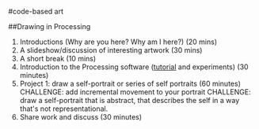 #code-based art

##Drawing in Processing

1. Introductions (Why are you here? Why am I here?) (20 mins)
2. A slideshow/discussion of interesting artwork (30 mins)
3. A short break (10 mins)
4. Introduction to the Processing software ([tutorial](https://www.raspberrypi.org/learning/introduction-to-processing/worksheet/) and experiments) (30 minutes)
5. Project 1: draw a self-portrait or series of self portraits (60 minutes)
CHALLENGE: add incremental movement to your portrait
CHALLENGE: draw a self-portrait that is abstract, that describes the self in a way that's not representational.   
6. Share work and discuss (30 minutes) 


